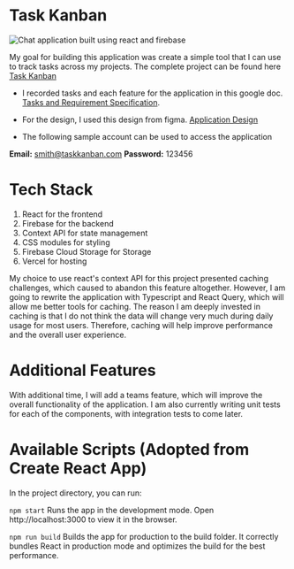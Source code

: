 # Task Kanban


![Chat application built using react and firebase](https://user-images.githubusercontent.com/56753745/147825975-1721e235-d9f9-4e2c-885f-1afe05e54f67.png)


My goal for building this application was create a simple tool that I can use to track tasks across my projects. The complete project can be found here [Task Kanban](https://taskkanban.vercel.app/)

* I recorded tasks and each feature for the application in this google doc. [Tasks and Requirement Specification](https://docs.google.com/document/d/1qnkFSptPxbciwIefz63EZW_UKzjGBkB-16gzKRi6PBE/edit). 


* For the design, I used this design from figma. [Application Design](https://www.figma.com/file/Lbz1HSB8JtKrDPbNY3Mr1F/Kanban-Board---Light-%2F-Dark-mode-(Community)?node-id=6%3A0)


* The following sample account can be used to access the application

**Email:** smith@taskkanban.com
**Password:** 123456

# Tech Stack 
1. React for the frontend 
2. Firebase for the backend 
3. Context API for state management 
4. CSS modules for styling
5. Firebase Cloud Storage for Storage
6. Vercel for hosting

My choice to use react's context API for this project presented caching challenges, which caused to abandon this feature altogether. However, I am going to rewrite the application with Typescript and React Query, which will allow me better tools for caching. The reason I am deeply invested in caching is that I do not think the data will change very much during daily usage for most users. Therefore, caching will help improve performance and the overall user experience. 


# Additional Features 
With additional time, I will add a teams feature, which will improve the overall functionality of the application. I am also currently writing unit tests for each of the components, with integration tests to come later. 

# Available Scripts (Adopted from Create React App)
In the project directory, you can run:

`npm start`
Runs the app in the development mode.
Open http://localhost:3000 to view it in the browser.

`npm run build`
Builds the app for production to the build folder.
It correctly bundles React in production mode and optimizes the build for the best performance.

